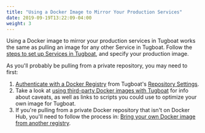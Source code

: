 ```yaml
---
title: "Using a Docker Image to Mirror Your Production Services"
date: 2019-09-19T13:22:09-04:00
weight: 3
---
```


Using a Docker image to mirror your production services in Tugboat works the
same as pulling an image for any other Service in Tugboat. Follow the
[steps to set up Services in Tugboat](/setting-up-services/how-to-set-up-services/),
and specify your production image.

As you'll probably be pulling from a private repository, you may need to first:

1. [Authenticate with a Docker Registry](/setting-up-tugboat/select-repo-settings/#authenticate-with-a-docker-registry)
   from Tugboat's
   [Repository Settings](/setting-up-tugboat/select-repo-settings/#change-repository-settings).
2. Take a look at
   [using third-party Docker images with Tugboat](../third-party-docker-images/)
   for info about caveats, as well as links to scripts you could use to optimize
   your own image for Tugboat.
3. If you're pulling from a private Docker repository that isn't on Docker Hub,
   you'll need to follow the process in:
   [Bring your own Docker image from another registry](/setting-up-services/how-to-set-up-services/specify-a-service-image/#how-to-use-a-docker-image-from-another-registry).
